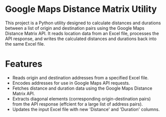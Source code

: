 # Google Maps Distance Matrix Utility
This project is a Python utility designed to calculate distances and durations between a list of origin and destination pairs using the Google Maps Distance Matrix API. It reads location data from an Excel file, processes the API response, and writes the calculated distances and durations back into the same Excel file.

# Features
- Reads origin and destination addresses from a specified Excel file.
- Encodes addresses for use in Google Maps API requests.
- Fetches distance and duration data using the Google Maps Distance Matrix API.
- Extracts diagonal elements (corresponding origin-destination pairs) from the API response (effcient for a large list of address pairs).
- Updates the input Excel file with new 'Distance' and 'Duration' columns.
